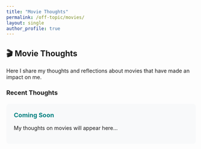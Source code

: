 ```yaml
---
title: "Movie Thoughts"
permalink: /off-topic/movies/
layout: single
author_profile: true
---
```


## 🎬 Movie Thoughts

Here I share my thoughts and reflections about movies that have made an impact on me.

### Recent Thoughts

<div class="movie-thoughts">
  <!-- This section will be updated with new content -->
  <div class="thought-card">
    <h3>Coming Soon</h3>
    <p>My thoughts on movies will appear here...</p>
  </div>
</div>

<style>
.movie-thoughts {
  margin: 20px 0;
}

.thought-card {
  background-color: #f8f9fa;
  padding: 20px;
  border-radius: 8px;
  margin-bottom: 20px;
}

.thought-card h3 {
  color: #008080;
  margin-top: 0;
}

a {
  color: #008080;
  text-decoration: none;
}

a:hover {
  color: #006666;
  text-decoration: underline;
}
</style> 